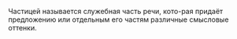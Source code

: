 Частицей называется служебная часть речи, кото-рая 
придаёт предложению или отдельным его частям 
различные смысловые оттенки.
